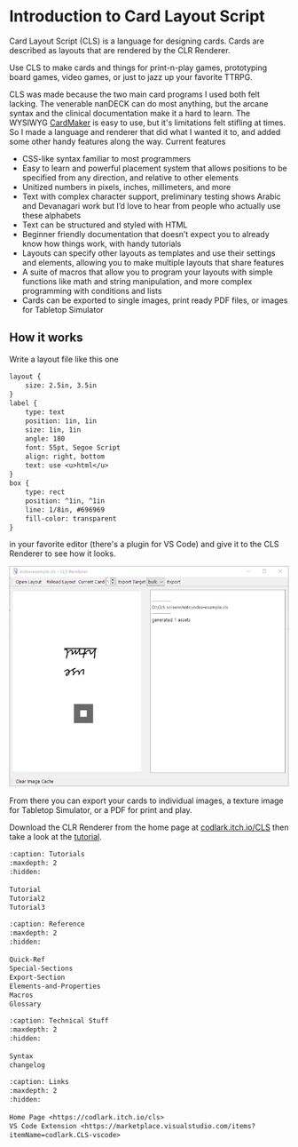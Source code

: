 # Introduction to Card Layout Script

Card Layout Script (CLS) is a language for designing cards. Cards are described as layouts that are rendered by the CLR Renderer.

Use CLS to make cards and things for print-n-play games, prototyping board games, video games, or just to jazz up your favorite TTRPG.

CLS was made because the two main card programs I used both felt lacking. The venerable nanDECK can do most anything, but the arcane syntax and the clinical documentation make it a hard to learn. The WYSIWYG [CardMaker](https://github.com/nhmkdev/cardmaker) is easy to use, but it's limitations felt stifling at times.  So I made a language and renderer that did what I wanted it to, and added some other handy features along the way. Current features

  -  CSS-like syntax familiar to most programmers
  -  Easy to learn and powerful placement system that allows positions to be specified from any direction, and relative to other elements
  -  Unitized numbers in pixels, inches, millimeters, and more
  -  Text with complex character support, preliminary testing shows Arabic and Devanagari work but I’d love to hear from people who actually use these alphabets
  -  Text can be structured and styled with HTML
  -  Beginner friendly documentation that doesn’t expect you to already know how things work, with handy tutorials
  -  Layouts can specify other layouts as templates and use their settings and elements, allowing you to make multiple layouts that share features
  -  A suite of macros that allow you to program your layouts with simple functions like math and string manipulation, and more complex programming with conditions and lists
  -  Cards can be exported to single images, print ready PDF files, or images for Tabletop Simulator


## How it works
Write a layout file like this one

    layout {
        size: 2.5in, 3.5in
    }
    label {
        type: text
        position: 1in, 1in
        size: 1in, 1in
        angle: 180
        font: 55pt, Segoe Script
        align: right, bottom
        text: use <u>html</u>
    }
    box {
        type: rect
        position: ^1in, ^1in
        line: 1/8in, #696969
        fill-color: transparent
    }

in your favorite editor (there's a plugin for VS Code) and give it to the CLS Renderer to see how it looks.

![](./img/index-shot.png)

From there you can export your cards to individual images, a texture image for Tabletop Simulator, or a PDF for print and play.

Download the CLR Renderer from the home page at [codlark.itch.io/CLS](https://codlark.itch.io/CLS) then take a look at the [tutorial](./Tutorial.md).


```{toctree}
:caption: Tutorials
:maxdepth: 2
:hidden:

Tutorial
Tutorial2
Tutorial3
```
```{toctree}
:caption: Reference
:maxdepth: 2
:hidden:

Quick-Ref
Special-Sections
Export-Section
Elements-and-Properties
Macros
Glossary
```
```{toctree}
:caption: Technical Stuff
:maxdepth: 2
:hidden:

Syntax
changelog
```
```{toctree}
:caption: Links
:maxdepth: 2
:hidden:

Home Page <https://codlark.itch.io/cls>
VS Code Extension <https://marketplace.visualstudio.com/items?itemName=codlark.CLS-vscode>
```